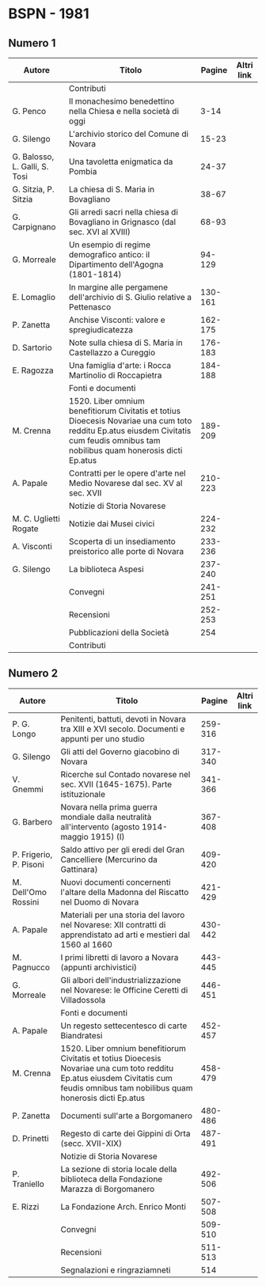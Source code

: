 # BSPN - 1981

## Numero 1

| Autore                        | Titolo                                                                                                                                                                              | Pagine  | Altri link |
|-------------------------------|-------------------------------------------------------------------------------------------------------------------------------------------------------------------------------------|---------|------------|
|                               | Contributi                                                                                                                                                                          |         |            |
| G. Penco                      | Il monachesimo benedettino nella Chiesa e nella società di oggi                                                                                                                     | 3-14    |            |
| G. Silengo                    | L'archivio storico del Comune di Novara                                                                                                                                             | 15-23   |            |
| G. Balosso, L. Galli, S. Tosi | Una tavoletta enigmatica da Pombia                                                                                                                                                  | 24-37   |            |
| G. Sitzia, P. Sitzia          | La chiesa di S. Maria in Bovagliano                                                                                                                                                 | 38-67   |            |
| G. Carpignano                 | Gli arredi sacri nella chiesa di Bovagliano in Grignasco (dal sec. XVI al XVIII)                                                                                                    | 68-93   |            |
| G. Morreale                   | Un esempio di regime demografico antico: il Dipartimento dell'Agogna (1801-1814)                                                                                                    | 94-129  |            |
| E. Lomaglio                   | In margine alle pergamene dell'archivio di S. Giulio relative a Pettenasco                                                                                                          | 130-161 |            |
| P. Zanetta                    | Anchise Visconti: valore e spregiudicatezza                                                                                                                                         | 162-175 |            |
| D. Sartorio                   | Note sulla chiesa di S. Maria in Castellazzo a Cureggio                                                                                                                             | 176-183 |            |
| E. Ragozza                    | Una famiglia d'arte: i Rocca Martinolio di Roccapietra                                                                                                                              | 184-188 |            |
|                               | Fonti e documenti                                                                                                                                                                   |         |            |
| M. Crenna                     | 1520. Liber omnium benefitiorum Civitatis et totius Dioecesis Novariae una cum toto redditu Ep.atus eiusdem Civitatis cum feudis omnibus tam nobilibus quam honerosis dicti Ep.atus | 189-209 |            |
| A. Papale                     | Contratti per le opere d'arte nel Medio Novarese dal sec. XV al sec. XVII                                                                                                           | 210-223 |            |
|                               | Notizie di Storia Novarese                                                                                                                                                          |         |            |
| M. C. Uglietti Rogate         | Notizie dai Musei civici                                                                                                                                                            | 224-232 |            |
| A. Visconti                   | Scoperta di un insediamento preistorico alle porte di Novara                                                                                                                        | 233-236 |            |
| G. Silengo                    | La biblioteca Aspesi                                                                                                                                                                | 237-240 |            |
|                               | Convegni                                                                                                                                                                            | 241-251 |            |
|                               | Recensioni                                                                                                                                                                          | 252-253 |            |
|                               | Pubblicazioni della Società                                                                                                                                                         | 254     |            |
|                               | Contributi                                                                                                                                                                          |         |            |

## Numero 2

| Autore                 | Titolo                                                                                                                                                                              | Pagine  | Altri link |
|------------------------|-------------------------------------------------------------------------------------------------------------------------------------------------------------------------------------|---------|------------|
| P. G. Longo            | Penitenti, battuti, devoti in Novara tra XIII e XVI secolo. Documenti e appunti per uno studio                                                                                      | 259-316 |            |
| G. Silengo             | Gli atti del Governo giacobino di Novara                                                                                                                                            | 317-340 |            |
| V. Gnemmi              | Ricerche sul Contado novarese nel sec. XVII (1645-1675). Parte istituzionale                                                                                                        | 341-366 |            |
| G. Barbero             | Novara nella prima guerra mondiale dalla neutralità all'intervento (agosto 1914-maggio 1915) (I)                                                                                    | 367-408 |            |
| P. Frigerio, P. Pisoni | Saldo attivo per gli eredi del Gran Cancelliere (Mercurino da Gattinara)                                                                                                            | 409-420 |            |
| M. Dell'Omo Rossini    | Nuovi documenti concernenti l'altare della Madonna del Riscatto nel Duomo di Novara                                                                                                 | 421-429 |            |
| A. Papale              | Materiali per una storia del lavoro nel Novarese: XII contratti di apprendistato ad arti e mestieri dal 1560 al 1660                                                                | 430-442 |            |
| M. Pagnucco            | I primi libretti di lavoro a Novara (appunti archivistici)                                                                                                                          | 443-445 |            |
| G. Morreale            | Gli albori dell'industrializzazione nel Novarese: le Officine Ceretti di Villadossola                                                                                               | 446-451 |            |
|                        | Fonti e documenti                                                                                                                                                                   |         |            |
| A. Papale              | Un regesto settecentesco di carte Biandratesi                                                                                                                                       | 452-457 |            |
| M. Crenna              | 1520. Liber omnium benefitiorum Civitatis et totius Dioecesis Novariae una cum toto redditu Ep.atus eiusdem Civitatis cum feudis omnibus tam nobilibus quam honerosis dicti Ep.atus | 458-479 |            |
| P. Zanetta             | Documenti sull'arte a Borgomanero                                                                                                                                                   | 480-486 |            |
| D. Prinetti            | Regesto di carte dei Gippini di Orta (secc. XVII-XIX)                                                                                                                               | 487-491 |            |
|                        | Notizie di Storia Novarese                                                                                                                                                          |         |            |
| P. Traniello           | La sezione di storia locale della biblioteca della Fondazione Marazza di Borgomanero                                                                                                | 492-506 |            |
| E. Rizzi               | La Fondazione Arch. Enrico Monti                                                                                                                                                    | 507-508 |            |
|                        | Convegni                                                                                                                                                                            | 509-510 |            |
|                        | Recensioni                                                                                                                                                                          | 511-513 |            |
|                        | Segnalazioni e ringraziamneti                                                                                                                                                       | 514     |            |
